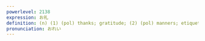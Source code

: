 ```yaml
---
powerlevel: 2138
expression: お礼
definition: (n) (1) (pol) thanks; gratitude; (2) (pol) manners; etiquette; (3) (pol) bow; (4) (pol) reward; gift; (5) (pol) ceremony; ritual; (P)
pronunciation: おれい
---
```

